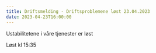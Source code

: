 ```yaml
---
title: Driftsmelding - Driftsproblemene løst 23.04.2023
date: 2023-04-23T16:00:00
---
```

Ustabilitetene i våre tjenester er løst

Løst kl 15:35 
